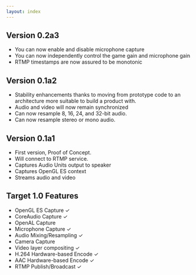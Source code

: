 ```yaml
---
layout: index
---
```


Version 0.2a3
----

- You can now enable and disable microphone capture
- You can now independently control the game gain and microphone gain
- RTMP timestamps are now assured to be monotonic


Version 0.1a2
----

- Stability enhancements thanks to moving from prototype code to an architecture more suitable to build a product with.
- Audio and video will now remain synchronized
- Can now resample 8, 16, 24, and 32-bit audio.
- Can now resample stereo or mono audio.


Version 0.1a1
----

- First version, Proof of Concept.
- Will connect to RTMP service.
- Captures Audio Units output to speaker
- Captures OpenGL ES context
- Streams audio and video


Target 1.0 Features
----

- OpenGL ES Capture ✓
- CoreAudio Capture ✓
- OpenAL Capture
- Microphone Capture ✓
- Audio Mixing/Resampling ✓
- Camera Capture
- Video layer compositing ✓
- H.264 Hardware-based Encode ✓
- AAC Hardware-based Encode ✓
- RTMP Publish/Broadcast ✓
